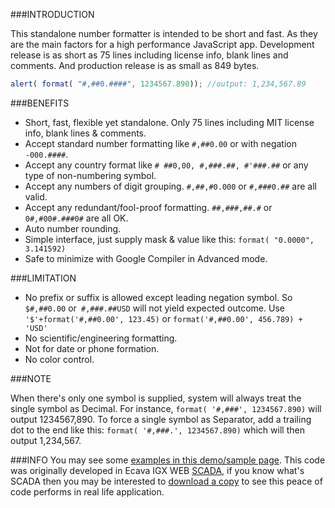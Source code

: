 ###INTRODUCTION

This standalone number formatter is intended to be short and fast. As they are the main factors for a high performance JavaScript app. Development release is as short as 75 lines including license info, blank lines and comments. And production release is as small as 849 bytes.
```javascript
alert( format( "#,##0.####", 1234567.890)); //output: 1,234,567.89
```
###BENEFITS

* Short, fast, flexible yet standalone. Only 75 lines including MIT license info, blank lines & comments.
* Accept standard number formatting like ```#,##0.00``` or with negation ```-000.####```.
* Accept any country format like ```# ##0,00, #,###.##, #'###.##``` or any type of non-numbering symbol.
* Accept any numbers of digit grouping. ```#,##,#0.000``` or ```#,###0.##``` are all valid.
* Accept any redundant/fool-proof formatting. ```##,###,##.#``` or ```0#,#00#.###0#``` are all OK.
* Auto number rounding.
* Simple interface, just supply mask & value like this: ```format( "0.0000", 3.141592)```
* Safe to minimize with Google Compiler in Advanced mode.

###LIMITATION

* No prefix or suffix is allowed except leading negation symbol. So ```$#,##0.00``` or``` #,###.##USD``` will not yield expected outcome. Use ```'$'+format('#,##0.00', 123.45)``` or ```format('#,##0.00', 456.789) + 'USD'```
* No scientific/engineering formatting.
* Not for date or phone formation.
* No color control.

###NOTE

When there's only one symbol is supplied, system will always treat the single symbol as Decimal. For instance, ```format( '#,###', 1234567.890)``` will output 1234567,890. To force a single symbol as Separator, add a trailing dot to the end like this: ```format( '#,###.', 1234567.890)``` which will then output 1,234,567.

###INFO
You may see some [examples in this demo/sample page](https://www.integraxor.com/developer/codes/js-formatter/format-sample.htm). This code was originally developed in Ecava IGX WEB [SCADA](https://www.integraxor.com/), if you know what's SCADA then you may be interested to [download a copy](https://www.integraxor.com/download-scada/) to see this peace of code performs in real life application.



